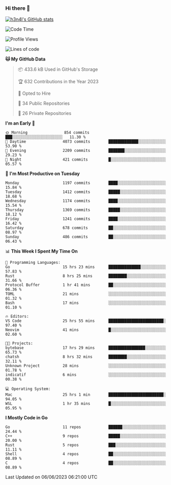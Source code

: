 ### Hi there 👋

[![h3n4l's GitHub stats](https://github-readme-stats.vercel.app/api?username=h3n4l&count_private=true&show_icons=true&theme=radical)](https://github.com/h3n4l/github-readme-stats)

<!--START_SECTION:waka-->
![Code Time](http://img.shields.io/badge/Code%20Time-1%2C278%20hrs%2018%20mins-blue)

![Profile Views](http://img.shields.io/badge/Profile%20Views-2-blue)

![Lines of code](https://img.shields.io/badge/From%20Hello%20World%20I%27ve%20Written-3.3%20million%20lines%20of%20code-blue)

**🐱 My GitHub Data** 

> 📦 433.6 kB Used in GitHub's Storage 
 > 
> 🏆 632 Contributions in the Year 2023
 > 
> 💼 Opted to Hire
 > 
> 📜 34 Public Repositories 
 > 
> 🔑 26 Private Repositories 
 > 
**I'm an Early 🐤** 

```text
🌞 Morning                854 commits         ███░░░░░░░░░░░░░░░░░░░░░░   11.30 % 
🌆 Daytime                4073 commits        █████████████░░░░░░░░░░░░   53.90 % 
🌃 Evening                2209 commits        ███████░░░░░░░░░░░░░░░░░░   29.23 % 
🌙 Night                  421 commits         █░░░░░░░░░░░░░░░░░░░░░░░░   05.57 % 
```
📅 **I'm Most Productive on Tuesday** 

```text
Monday                   1197 commits        ████░░░░░░░░░░░░░░░░░░░░░   15.84 % 
Tuesday                  1412 commits        █████░░░░░░░░░░░░░░░░░░░░   18.68 % 
Wednesday                1174 commits        ████░░░░░░░░░░░░░░░░░░░░░   15.54 % 
Thursday                 1369 commits        █████░░░░░░░░░░░░░░░░░░░░   18.12 % 
Friday                   1241 commits        ████░░░░░░░░░░░░░░░░░░░░░   16.42 % 
Saturday                 678 commits         ██░░░░░░░░░░░░░░░░░░░░░░░   08.97 % 
Sunday                   486 commits         ██░░░░░░░░░░░░░░░░░░░░░░░   06.43 % 
```


📊 **This Week I Spent My Time On** 

```text
💬 Programming Languages: 
Go                       15 hrs 23 mins      ██████████████░░░░░░░░░░░   57.83 % 
Rust                     8 hrs 25 mins       ████████░░░░░░░░░░░░░░░░░   31.66 % 
Protocol Buffer          1 hr 41 mins        ██░░░░░░░░░░░░░░░░░░░░░░░   06.36 % 
TOML                     21 mins             ░░░░░░░░░░░░░░░░░░░░░░░░░   01.32 % 
Bash                     17 mins             ░░░░░░░░░░░░░░░░░░░░░░░░░   01.10 % 

🔥 Editors: 
VS Code                  25 hrs 55 mins      ████████████████████████░   97.40 % 
Neovim                   41 mins             █░░░░░░░░░░░░░░░░░░░░░░░░   02.60 % 

🐱‍💻 Projects: 
bytebase                 17 hrs 29 mins      ████████████████░░░░░░░░░   65.73 % 
chatsh                   8 hrs 32 mins       ████████░░░░░░░░░░░░░░░░░   32.11 % 
Unknown Project          28 mins             ░░░░░░░░░░░░░░░░░░░░░░░░░   01.78 % 
indicatif                6 mins              ░░░░░░░░░░░░░░░░░░░░░░░░░   00.38 % 

💻 Operating System: 
Mac                      25 hrs 1 min        ████████████████████████░   94.05 % 
WSL                      1 hr 35 mins        █░░░░░░░░░░░░░░░░░░░░░░░░   05.95 % 
```

**I Mostly Code in Go** 

```text
Go                       11 repos            ██████░░░░░░░░░░░░░░░░░░░   24.44 % 
C++                      9 repos             █████░░░░░░░░░░░░░░░░░░░░   20.00 % 
Rust                     5 repos             ███░░░░░░░░░░░░░░░░░░░░░░   11.11 % 
Shell                    4 repos             ██░░░░░░░░░░░░░░░░░░░░░░░   08.89 % 
C                        4 repos             ██░░░░░░░░░░░░░░░░░░░░░░░   08.89 % 
```




 Last Updated on 06/06/2023 06:21:00 UTC
<!--END_SECTION:waka-->

